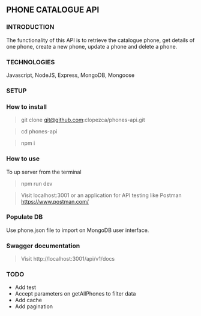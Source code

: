 ## PHONE CATALOGUE API 

### INTRODUCTION

The functionality of this API is to retrieve the catalogue phone, get details of one phone, create a new phone, update a phone and delete a phone.

### TECHNOLOGIES

Javascript, NodeJS, Express, MongoDB, Mongoose

### SETUP

### How to install

> git clone git@github.com:clopezca/phones-api.git

> cd phones-api

> npm i

### How to use

To up server from the terminal

> npm run dev

> Visit localhost:3001 or an application for API testing like Postman https://www.postman.com/

### Populate DB

Use phone.json file to import on MongoDB user interface.

### Swagger documentation 

> Visit http://localhost:3001/api/v1/docs

### TODO

- Add test
- Accept parameters on getAllPhones to filter data
- Add cache
- Add pagination
